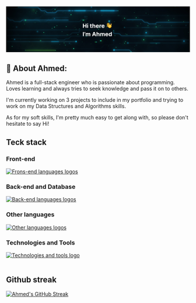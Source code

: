 ![Profile banner](assets/profile-banner.jpeg)

## 📖 About Ahmed:

Ahmed is a full-stack engineer who is passionate about programming.\
Loves learning and always tries to seek knowledge and pass it on to others.

I'm currently working on 3 projects to include in my portfolio and trying to work on my Data Structures and Algorithms skills.

As for my soft skills, I'm pretty much easy to get along with, so please don't hesitate to say Hi!

## Teck stack

### Front-end
[![Frons-end languages logos](https://skillicons.dev/icons?i=html,css,js,bootstrap,tailwind,react)](https://skillicons.dev)

### Back-end and Database
[![Back-end languages logos](https://skillicons.dev/icons?i=nodejs,express,mysql,python,flask)](https://skillicons.dev)

### Other languages
[![Other languages logos](https://skillicons.dev/icons?i=c,markdown,bash)](https://skillicons.dev)

### Technologies and Tools
[![Technologies and tools logo](https://skillicons.dev/icons?i=git,sass,vite,neovim,github,linux,figma)](https://skillicons.dev)\
<br>

## Github streak
[![Ahmed's GitHub Streak](https://github-readme-streak-stats.herokuapp.com?user=ahmed-muhamad&theme=blueberry&border_radius=4&date_format=j%20M%5B%20Y%5D)](https://git.io/streak-stats)
